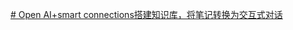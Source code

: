 [# Open AI+smart connections搭建知识库，将笔记转换为交互式对话](https://www.bilibili.com/video/BV1Eh411g79d/?-Arouter=story&buvid=Z04E510301E2317E4258B86E9DE3EE9C4D01&is_story_h5=false&mid=VWzcmGUtEsG3cu5l2eCFlg%3D%3D&p=1&plat_id=143&share_from=ugc&share_medium=iphone&share_plat=ios&share_session_id=F0AB4A62-A164-4A39-A184-EDB6CCC025D5&share_source=WEIXIN&share_tag=s_i&timestamp=1681477737&unique_k=gJiuw8s&up_id=625752715&vd_source=51c3e05edfa923bc859a70d024c2d7c9)

